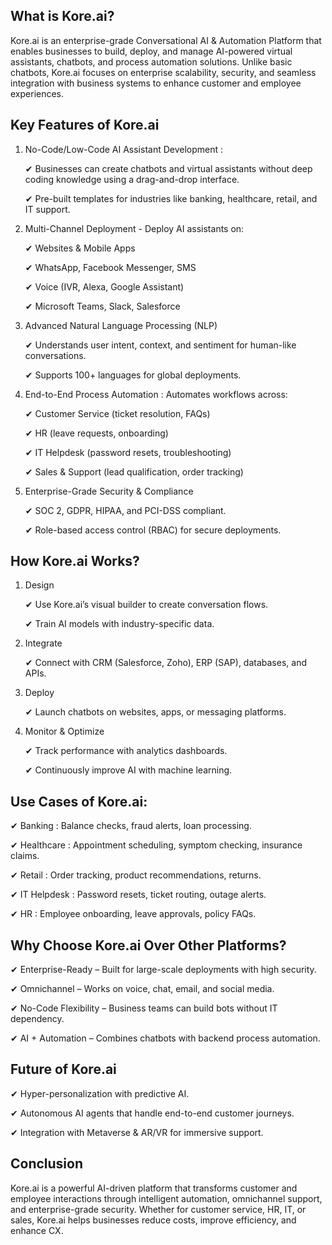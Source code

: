 ## What is Kore.ai?
Kore.ai is an enterprise-grade Conversational AI & Automation Platform that enables businesses to build, deploy, and manage AI-powered virtual assistants, chatbots, and process automation solutions. Unlike basic chatbots, Kore.ai focuses on enterprise scalability, security, and seamless integration with business systems to enhance customer and employee experiences.


## Key Features of Kore.ai

1. No-Code/Low-Code AI Assistant Development :
   
     ✔ Businesses can create chatbots and virtual assistants without deep coding knowledge using a drag-and-drop interface.
   
     ✔ Pre-built templates for industries like banking, healthcare, retail, and IT support.
   
2. Multi-Channel Deployment - Deploy AI assistants on:
   
      ✔ Websites & Mobile Apps
   
      ✔ WhatsApp, Facebook Messenger, SMS
   
      ✔ Voice (IVR, Alexa, Google Assistant)
   
      ✔ Microsoft Teams, Slack, Salesforce
   
   
3. Advanced Natural Language Processing (NLP)
   
      ✔ Understands user intent, context, and sentiment for human-like conversations.
   
      ✔ Supports 100+ languages for global deployments.
   
4. End-to-End Process Automation : Automates workflows across:
   
      ✔ Customer Service (ticket resolution, FAQs)
   
      ✔ HR (leave requests, onboarding)
   
      ✔ IT Helpdesk (password resets, troubleshooting)

      ✔ Sales & Support (lead qualification, order tracking)
   
8. Enterprise-Grade Security & Compliance
   
      ✔ SOC 2, GDPR, HIPAA, and PCI-DSS compliant.
   
      ✔ Role-based access control (RBAC) for secure deployments.


## How Kore.ai Works?

  1. Design
     
      ✔ Use Kore.ai’s visual builder to create conversation flows.
     
      ✔ Train AI models with industry-specific data.
     
  3. Integrate
     
      ✔ Connect with CRM (Salesforce, Zoho), ERP (SAP), databases, and APIs.
     
  4. Deploy
     
      ✔ Launch chatbots on websites, apps, or messaging platforms.
     
  5. Monitor & Optimize
     
      ✔ Track performance with analytics dashboards.
     
      ✔ Continuously improve AI with machine learning.


## Use Cases of Kore.ai:

   ✔ Banking	                 : Balance checks, fraud alerts, loan processing.

   ✔ Healthcare 	              : Appointment scheduling, symptom checking, insurance claims.

   ✔ Retail	                    : Order tracking, product recommendations, returns.

   ✔ IT Helpdesk	              : Password resets, ticket routing, outage alerts.

   ✔ HR	                       : Employee onboarding, leave approvals, policy FAQs.


## Why Choose Kore.ai Over Other Platforms?

   ✔ Enterprise-Ready – Built for large-scale deployments with high security.
   
   ✔ Omnichannel – Works on voice, chat, email, and social media.

   ✔ No-Code Flexibility – Business teams can build bots without IT dependency.
   
   ✔ AI + Automation – Combines chatbots with backend process automation.


## Future of Kore.ai

   ✔ Hyper-personalization with predictive AI.
   
   ✔ Autonomous AI agents that handle end-to-end customer journeys.
   
   ✔ Integration with Metaverse & AR/VR for immersive support.

   


## Conclusion
Kore.ai is a powerful AI-driven platform that transforms customer and employee interactions through intelligent automation, omnichannel support, and enterprise-grade security. Whether for customer service, HR, IT, or sales, Kore.ai helps businesses reduce costs, improve efficiency, and enhance CX.

